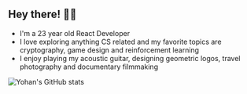 ## Hey there! 👋🏼

- I'm a 23 year old React Developer
- I love exploring anything CS related and my favorite topics are cryptography, game design and reinforcement learning
- I enjoy playing my acoustic guitar, designing geometric logos, travel photography and documentary filmmaking 

<img alt="Yohan's GitHub stats" src="https://github-readme-stats.vercel.app/api?username=YohanJhaveri&hide_border=true&hide_title=true&show_icons=true&include_all_commits=true&count_private=true&theme=dracula&bg_color=0D1117">


<!--
<img alt="Yohan's GitHub stats" src="https://github-readme-stats.vercel.app/api?username=YohanJhaveri&border_color=30363d&hide_title=true&show_icons=true&include_all_commits=true&count_private=true&theme=dracula&bg_color=0D1117">
<!--
**YohanJhaveri/YohanJhaveri** is a ✨ _special_ ✨ repository because its `README.md` (this file) appears on your GitHub profile.

Here are some ideas to get you started:

- 🔭 I’m currently working on ...
- 🌱 I’m currently learning ...
- 👯 I’m looking to collaborate on ...
- 🤔 I’m looking for help with ...
- 💬 Ask me about ...
- 📫 How to reach me: ...
- 😄 Pronouns: ...
- ⚡ Fun fact: ...
-->
